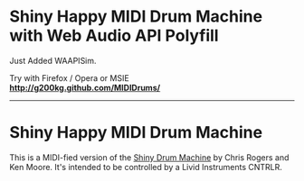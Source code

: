 # Shiny Happy MIDI Drum Machine with Web Audio API Polyfill
Just Added WAAPISim.

Try with Firefox / Opera or MSIE  
**<http://g200kg.github.com/MIDIDrums/>**


---
# Shiny Happy MIDI Drum Machine 

This is a MIDI-fied version of the [Shiny Drum Machine](http://chromium.googlecode.com/svn/trunk/samples/audio/shiny-drum-machine.html) by Chris Rogers and Ken Moore.  It's intended to be controlled by a Livid Instruments CNTRLR.
